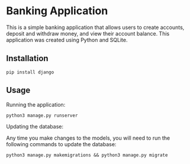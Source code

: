 # Banking Application

This is a simple banking application that allows users to create accounts, deposit and withdraw money, and view their account balance. This application was created using Python and SQLite.

## Installation
```
pip install django 
```

## Usage

Running the application:
```
python3 manage.py runserver
```

Updating the database:

Any time you make changes to the models, you will need to run the following commands to update the database:
```
python3 manage.py makemigrations && python3 manage.py migrate
```

